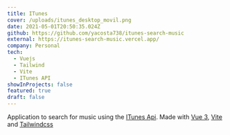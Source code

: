 ```yaml
---
title: ITunes
cover: /uploads/itunes_desktop_movil.png
date: 2021-05-01T20:50:35.024Z
github: https://github.com/yacosta738/itunes-search-music
external: https://itunes-search-music.vercel.app/
company: Personal
tech:
  - Vuejs
  - Tailwind
  - Vite
  - ITunes API
showInProjects: false
featured: true
draft: false
---
```

Application to search for music using the [ITunes Api](https://itunes.apple.com/). Made with [Vue 3](https://v3.vuejs.org/), [Vite](https://vitejs.dev/) and [Tailwindcss](https://tailwindcss.com/)